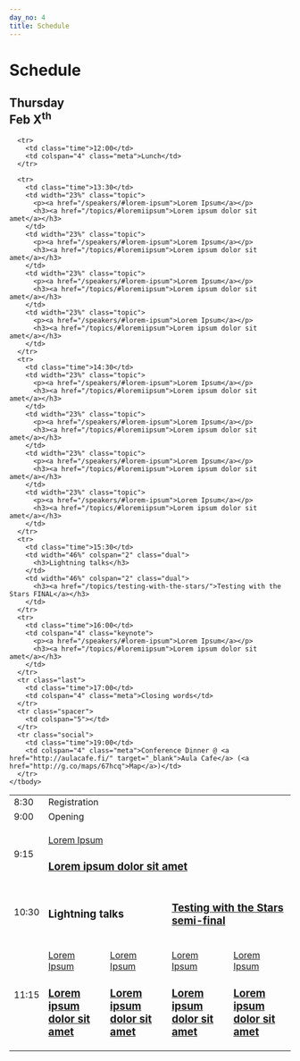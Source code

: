 ```yaml
---
day_no: 4
title: Schedule
---
```


<h1>Schedule</h1>

<article>
  <hgroup>
    <h2>Thursday<br><span>Feb X<sup>th</sup></span></h2>
  </hgroup>
  
  <table class="schedule">
    <tbody>
      <tr class="start">
        <td class="time">8:30</td>
        <td colspan="4" class="meta">Registration</td>
      </tr>
      <tr>
        <td class="time">9:00</td>
        <td colspan="4" class="meta">Opening</td>
      </tr>
      <tr>
        <td class="time">9:15</td>
        <td colspan="4" class="keynote">
		  <p><a href="/speakers/#lorem-ipsum">Lorem Ipsum</a></p>
		  <h3><a href="/topics/#loremiipsum">Lorem ipsum dolor sit amet</a></h3>
        </td>
      </tr>
      <tr>
        <td class="time">10:30</td>
        <td width="46%" colspan="2" class="dual">
          <h3>Lightning talks</h3>
        </td>
        <td width="46%" colspan="2" class="dual">
          <h3><a href="/topics/testing-with-the-stars/">Testing with the Stars semi-final</a></h3>
        </td>
      </tr>
      <tr>
        <td class="time">11:15</td>
        <td width="23%" class="topic">
		  <p><a href="/speakers/#lorem-ipsum">Lorem Ipsum</a></p>
		  <h3><a href="/topics/#loremiipsum">Lorem ipsum dolor sit amet</a></h3>
        </td>
        <td width="23%" class="topic">
		  <p><a href="/speakers/#lorem-ipsum">Lorem Ipsum</a></p>
		  <h3><a href="/topics/#loremiipsum">Lorem ipsum dolor sit amet</a></h3>
        </td>
        <td width="23%" class="topic">
		  <p><a href="/speakers/#lorem-ipsum">Lorem Ipsum</a></p>
		  <h3><a href="/topics/#loremiipsum">Lorem ipsum dolor sit amet</a></h3>
        </td>
        <td width="23%" class="topic">
		  <p><a href="/speakers/#lorem-ipsum">Lorem Ipsum</a></p>
		  <h3><a href="/topics/#loremiipsum">Lorem ipsum dolor sit amet</a></h3>
        </td>
      </tr>
      
      <tr>
        <td class="time">12:00</td>
        <td colspan="4" class="meta">Lunch</td>
      </tr>
      
      <tr>
        <td class="time">13:30</td>
        <td width="23%" class="topic">
		  <p><a href="/speakers/#lorem-ipsum">Lorem Ipsum</a></p>
		  <h3><a href="/topics/#loremiipsum">Lorem ipsum dolor sit amet</a></h3>
        </td>
        <td width="23%" class="topic">
		  <p><a href="/speakers/#lorem-ipsum">Lorem Ipsum</a></p>
		  <h3><a href="/topics/#loremiipsum">Lorem ipsum dolor sit amet</a></h3>
        </td>
        <td width="23%" class="topic">
		  <p><a href="/speakers/#lorem-ipsum">Lorem Ipsum</a></p>
		  <h3><a href="/topics/#loremiipsum">Lorem ipsum dolor sit amet</a></h3>
        </td>
        <td width="23%" class="topic">
		  <p><a href="/speakers/#lorem-ipsum">Lorem Ipsum</a></p>
		  <h3><a href="/topics/#loremiipsum">Lorem ipsum dolor sit amet</a></h3>
        </td>
      </tr>
      <tr>
        <td class="time">14:30</td>
        <td width="23%" class="topic">
		  <p><a href="/speakers/#lorem-ipsum">Lorem Ipsum</a></p>
		  <h3><a href="/topics/#loremiipsum">Lorem ipsum dolor sit amet</a></h3>
        </td>
        <td width="23%" class="topic">
		  <p><a href="/speakers/#lorem-ipsum">Lorem Ipsum</a></p>
		  <h3><a href="/topics/#loremiipsum">Lorem ipsum dolor sit amet</a></h3>
        </td>
        <td width="23%" class="topic">
		  <p><a href="/speakers/#lorem-ipsum">Lorem Ipsum</a></p>
		  <h3><a href="/topics/#loremiipsum">Lorem ipsum dolor sit amet</a></h3>
        </td>
        <td width="23%" class="topic">
		  <p><a href="/speakers/#lorem-ipsum">Lorem Ipsum</a></p>
		  <h3><a href="/topics/#loremiipsum">Lorem ipsum dolor sit amet</a></h3>
        </td>
      </tr>
      <tr>
        <td class="time">15:30</td>
        <td width="46%" colspan="2" class="dual">
          <h3>Lightning talks</h3>
        </td>
        <td width="46%" colspan="2" class="dual">
          <h3><a href="/topics/testing-with-the-stars/">Testing with the Stars FINAL</a></h3>
        </td>
      </tr>
      <tr>
        <td class="time">16:00</td>
        <td colspan="4" class="keynote">
		  <p><a href="/speakers/#lorem-ipsum">Lorem Ipsum</a></p>
		  <h3><a href="/topics/#loremiipsum">Lorem ipsum dolor sit amet</a></h3>
        </td>
      </tr> 
      <tr class="last">
        <td class="time">17:00</td>
        <td colspan="4" class="meta">Closing words</td>
      </tr>     
      <tr class="spacer">
        <td colspan="5"></td>
      </tr>
      <tr class="social">
        <td class="time">19:00</td>
        <td colspan="4" class="meta">Conference Dinner @ <a href="http://aulacafe.fi/" target="_blank">Aula Cafe</a> (<a href="http://g.co/maps/67hcq">Map</a>)</td>
      </tr>
    </tbody>
  </table>
  
</article>


